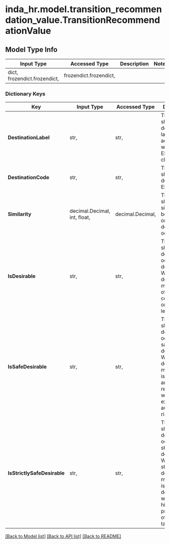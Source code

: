 # inda_hr.model.transition_recommendation_value.TransitionRecommendationValue

## Model Type Info
Input Type | Accessed Type | Description | Notes
------------ | ------------- | ------------- | -------------
dict, frozendict.frozendict,  | frozendict.frozendict,  |  | 

### Dictionary Keys
Key | Input Type | Accessed Type | Description | Notes
------------ | ------------- | ------------- | ------------- | -------------
**DestinationLabel** | str,  | str,  | This field shows the destination label according with the ESCO classification. | [optional] 
**DestinationCode** | str,  | str,  | This field shows the destination ESCO code. | [optional] 
**Similarity** | decimal.Decimal, int, float,  | decimal.Decimal,  | This field shows the similarity between the origin and destination occupation. | [optional] 
**IsDesirable** | str,  | str,  | This field shows if the destination occupation is desirable. Where desirable means that offers comparable or higher levels of pay. | [optional] 
**IsSafeDesirable** | str,  | str,  | This field shows if the destination occupation is safe desirable. Where safe desirable means that it is desirable and will likely reduce a worker&#x27;s exposure to automation risk. | [optional] 
**IsStrictlySafeDesirable** | str,  | str,  | This field shows if the destination occupation is strictly safe desirable. Where strictly safe desirable means that it is safe desirable and with an higher prevalence of bottleneck tasks.  | [optional] 

[[Back to Model list]](../../README.md#documentation-for-models) [[Back to API list]](../../README.md#documentation-for-api-endpoints) [[Back to README]](../../README.md)

